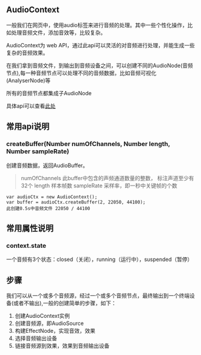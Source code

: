 ## AudioContext
一般我们在网页中，使用audio标签来进行音频的处理。其中一些个性化操作，比如处理音频文件，添加音效等，比较复杂。

AudioContext为 web API，通过此api可以灵活的对音频进行处理，并能生成一些复杂的音频效果。

在我们拿到音频文件，到输出到音频设备之间，可以创建不同的AudioNode(音频节点),每一种音频节点可以处理不同的音频数据，比如音频可视化(AnalyserNode)等

所有的音频节点都集成子AudioNode

具体api可以查看[此处](https://developer.mozilla.org/zh-CN/docs/Web/API/AudioContext/AudioContext)

## 常用api说明
### createBuffer(Number numOfChannels, Number length, Number sampleRate)
创建音频数据，返回AudioBuffer。
> numOfChannels 此buffer中包含的声频通道数量的整数， 标注声道至少有32个
> length 样本帧数
> sampleRate 采样率，即一秒中关键帧的个数
```
var audioCtx = new AudioContext();
var buffer = audioCtx.createBuffer(2, 22050, 44100);
此创建0.5s中音频文件 22050 / 44100
```

## 常用属性说明
### context.state
一个音频有3个状态：closed（关闭），running（运行中），suspended（暂停）

## 步骤
我们可以从一个或多个音频源，经过一个或多个音频节点，最终输出到一个终端设备(或者不输出),一般的创建简单的步骤，如下：
1. 创建AudioContext实例
2. 创建音频源，即AudioSource
3. 构建EffectNode，实现音效，效果
4. 选择音频输出设备
5. 链接音频源到效果，效果到音频输出设备
   ```
   ```

